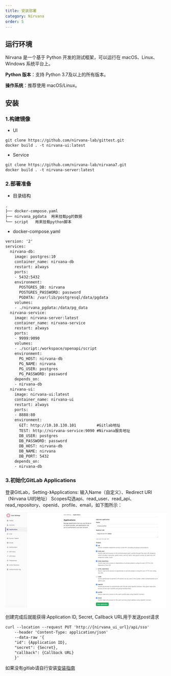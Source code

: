 ```yaml
---
title: 安装部署
category: Nirvana
order: 5
---
```


## 运行环境
Nirvana 是一个基于 Python 开发的测试框架，可以运行在 macOS、Linux、Windows 系统平台上。  


**Python 版本**：支持 Python 3.7及以上的所有版本。

**操作系统**：推荐使用 macOS/Linux。

## 安装

### 1.构建镜像
- UI  
```
git clone https://github.com/nirvana-lab/gittest.git
docker build . -t nirvana-ui:latest
```
- Service

```
git clone https://github.com/nirvana-lab/nirvana7.git
docker build . -t nirvana-server:latest 
```      
   

### 2.部署准备

- 目录结构
```
.
├── docker-compose.yaml
├── nirvana_pgdata  用来挂载pg的数据
└── script   用来挂载python脚本
```

- docker-compose.yaml
```
version: '2'
services:
  nirvana-db:
    image: postgres:10
    container_name: nirvana-db
    restart: always
    ports:
    - 5432:5432
    environment:
      POSTGRES_DB: nirvana
      POSTGRES_PASSWORD: password
      PGDATA: /var/lib/postgresql/data/pgdata
    volumes:
    - ./nirvana_pgdata:/data/pg_data
  nirvana-service:
    image: nirvana-server:latest
    container_name: nirvana-service
    restart: always
    ports:
    - 9999:9090
    volumes:
    - ./script:/workspace/openapi/script
    environment:
      PG_HOST: nirvana-db
      PG_NAME: nirvana
      PG_USER: postgres
      PG_PASSWORD: password
    depends_on:
    - nirvana-db
  nirvana-ui:
    image: nirvana-ui:latest
    container_name: nirvana-ui
    restart: always
    ports:
    - 8888:80
    environment:
      GIT: http://10.10.130.101         #Gitlab地址
      TEST: http://nirvana-service:9090 #Nirvana服务地址
      DB_USER: postgres
      DB_PASSWORD: password
      DB_HOST: nirvana-db
      DB_NAME: nirvana
      DB_PORT: 5432
    depends_on:
    - nirvana-db
```

### 3.初始化GitLab Applications

登录GitLab，Setting-》Applications:
输入Name（自定义）、Redirect URI（Nirvana UI的地址）
Scopes勾选api、read_user、read_api、read_repository、openid、profile、email，如下图所示：

![Tracker](/images/gitlab.png)

创建完成后就能获得:Application ID, Secret, Callback URL用于发送post请求

```
curl --location --request PUT 'http://{nirvana_ui_url}/api/sso'
	--header 'Content-Type: application/json'
	--data-raw '{
	"id": {Application ID},
	"secret": {Secret},
	"callback": {Callback URL}
	}'

```


如果没有gitlab请自行安装[安装指南](https://github.com/lunamagic1978/document/blob/master/middleware/GitLab-ce%E5%AE%89%E8%A3%85.md)


